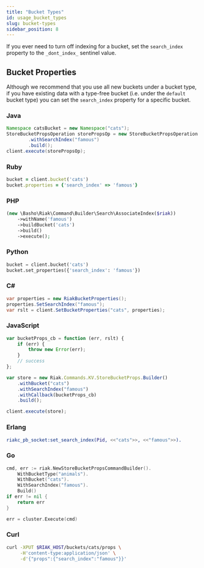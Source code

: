 ```yaml
---
title: "Bucket Types"
id: usage_bucket_types
slug: bucket-types 
sidebar_position: 8
---
```


If you ever need to turn off indexing for a bucket, set the
`search_index` property to the `_dont_index_` sentinel value.

## Bucket Properties

Although we recommend that you use all new buckets under a bucket type,
if you have existing data with a type-free bucket (i.e. under the
`default` bucket type) you can set the `search_index` property for a
specific bucket.

### Java

```java
Namespace catsBucket = new Namespace("cats");
StoreBucketPropsOperation storePropsOp = new StoreBucketPropsOperation.Builder(catsBucket)
        .withSearchIndex("famous")
        .build();
client.execute(storePropsOp);
```

### Ruby 

```ruby
bucket = client.bucket('cats')
bucket.properties = {'search_index' => 'famous'}
```

### PHP 

```php
(new \Basho\Riak\Command\Builder\Search\AssociateIndex($riak))
    ->withName('famous')
    ->buildBucket('cats')
    ->build()
    ->execute();
```

### Python

```python
bucket = client.bucket('cats')
bucket.set_properties({'search_index': 'famous'})
```

### C# 

```c#
var properties = new RiakBucketProperties();
properties.SetSearchIndex("famous");
var rslt = client.SetBucketProperties("cats", properties);
```

### JavaScript 

```javascript
var bucketProps_cb = function (err, rslt) {
    if (err) {
        throw new Error(err);
    }
    // success
};

var store = new Riak.Commands.KV.StoreBucketProps.Builder()
    .withBucket("cats")
    .withSearchIndex("famous")
    .withCallback(bucketProps_cb)
    .build();

client.execute(store);
```

### Erlang 

```erlang
riakc_pb_socket:set_search_index(Pid, <<"cats">>, <<"famous">>).
```

### Go 

```go
cmd, err := riak.NewStoreBucketPropsCommandBuilder().
    WithBucketType("animals").
    WithBucket("cats").
    WithSearchIndex("famous").
    Build()
if err != nil {
    return err
}

err = cluster.Execute(cmd)
```

### Curl 

```bash
curl -XPUT $RIAK_HOST/buckets/cats/props \
     -H'content-type:application/json' \
     -d'{"props":{"search_index":"famous"}}'
```
